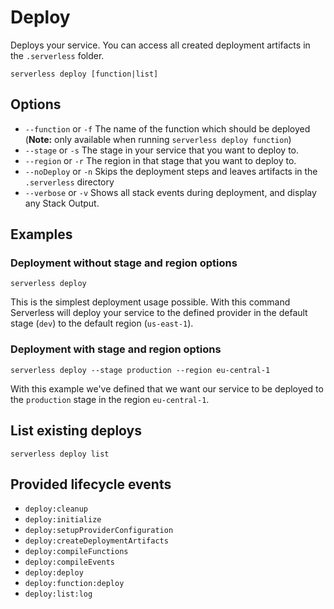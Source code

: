 <!--
title: Serverless Deploy CLI Command
menuText: Deploy
description: Deploy your service to the specified provider
layout: Doc
-->

# Deploy

Deploys your service. You can access all created deployment artifacts in the `.serverless` folder.

```
serverless deploy [function|list]
```

## Options
- `--function` or `-f` The name of the function which should be deployed (**Note:** only available when running
`serverless deploy function`)
- `--stage` or `-s` The stage in your service that you want to deploy to.
- `--region` or `-r` The region in that stage that you want to deploy to.
- `--noDeploy` or `-n` Skips the deployment steps and leaves artifacts in the `.serverless` directory
- `--verbose` or `-v` Shows all stack events during deployment, and display any Stack Output.

## Examples

### Deployment without stage and region options

```
serverless deploy
```

This is the simplest deployment usage possible. With this command Serverless will deploy your service to the defined
provider in the default stage (`dev`) to the default region (`us-east-1`).

### Deployment with stage and region options

```
serverless deploy --stage production --region eu-central-1
```

With this example we've defined that we want our service to be deployed to the `production` stage in the region
`eu-central-1`.

## List existing deploys

```
serverless deploy list
```

## Provided lifecycle events
- `deploy:cleanup`
- `deploy:initialize`
- `deploy:setupProviderConfiguration`
- `deploy:createDeploymentArtifacts`
- `deploy:compileFunctions`
- `deploy:compileEvents`
- `deploy:deploy`
- `deploy:function:deploy`
- `deploy:list:log`
